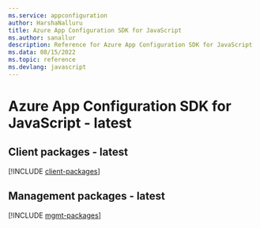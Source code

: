 ```yaml
---
ms.service: appconfiguration
author: HarshaNalluru
title: Azure App Configuration SDK for JavaScript
ms.author: sanallur
description: Reference for Azure App Configuration SDK for JavaScript
ms.data: 08/15/2022
ms.topic: reference
ms.devlang: javascript
---
```

# Azure App Configuration SDK for JavaScript - latest

## Client packages - latest
[!INCLUDE [client-packages](app-configuration-client-index.md)]
## Management packages - latest
[!INCLUDE [mgmt-packages](app-configuration-mgmt-index.md)]
